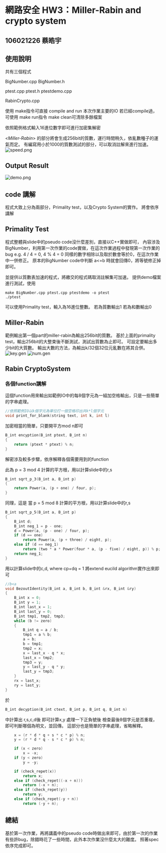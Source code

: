 # 網路安全 HW3：Miller-Rabin and crypto system

## 106021226 蔡皓宇

## **使用說明**

共有三個程式

BigNumber.cpp
BigNumber.h

ptest.cpp
ptest.h
ptestdemo.cpp

RabinCrypto.cpp


使用 make指令可直接 compile and run 本次作業主要的IO
若已經compile過，可使用 make run指令
make clean可清除多餘檔案

依照範例格式輸入16進位數字即可進行加密集解密

<*Miller-Rabin*>
的部分將會生成256bit的質數，運行時間稍久，依亂數種子的運氣而定。
有編寫用小於1000的質數測試的部分，可以取消註解來進行加速。
![speed.png](image/speedup.png "speedup")
## **Output Result**
![demo.png](image/output.png "this is demo result")

## **code 講解**

程式大致上分為兩部分，Primality test，以及Crypto System的實作。
將會依序講解

## **Primality Test**
程式整體與slide中的pseudo code沒什麼差別，直接以C++實做即可，
內容涉及BigNumber，利用第一次作業的code實做，在這次作業過程中發現第一次作業的bug
e.g. 4 / 4 = 0, 4 % 4 = 0
同樣的數字相除以及取於數會等於0，在這次作業中一併修正。
原本的BigNumber code中判斷 a<=b 時就會回傳0，將等號修正掉即可。

並提供以質數表加速的程式，將繳交的程式碼取消註解集可加速。
提供demo檔案進行測試，使用
```
make BigNumber.cpp ptest.cpp ptestdemo -o ptest
./ptest
```
可以使用Primality test，輸入為16進位整數。
若為質數輸出1
若為和數輸出0

## **Miller-Rabin**

範例輸出第一個part的miller-rabin為輸出256bit的質數。
基於上面的primality test，輸出256bit的大整束後不斷測試，測試出質數為止即可。
可設定要輸出多少bit的大質數。
輸出大數的方法，為輸出k/32個32位元亂數在將其合併。
![key.gen](image/key_gen.png "key")
![num.gen](image/num_gen.png "num")
## **Rabin CryptoSystem**

### 各個function講解

這個function用來輸出如範例IO中的每8個字元為一組加空格輸出，只是一些簡單的字串處理。
```c++
//依照範例IO以k個字元為單位打一個空格印出共k*l個字元
void print_for_blank(string text, int k, int l)
```

加密相當的簡單，只要開平方mod n即可
```c++
B_int encyption(B_int ptext, B_int n)
{
    return (ptext * ptext) % n;
}
```

解密涉及較多步驟，依序解釋各個需要用到的function

此為  p = 3 mod 4 計算的平方根，用以計算slide中的r,s
```c++
B_int sqrt_p_3(B_int a, B_int p)
{
    return Power(a, (p + one) / four, p);
}
```
同理，這是 當 p = 5 mod 8 計算的平方根，用以計算slide中的r,s
```c++
B_int sqrt_p_5(B_int a, B_int p)
{
    B_int d;
    B_int neg_1 = p - one;
    d = Power(a, (p - one) / four, p);
    if (d == one)
        return Power(a, (p + three) / eight, p);
    else if (d == neg_1)
        return (two * a * Power(four * a, (p - five) / eight, p)) % p;
    return neg_1;
}
```

用以計算slide中的c,d, where cp+dq = 1
將extend eucild algorithm實作出來即可
```c++
//b<a 
void BezoutIdentity(B_int a, B_int b, B_int &rx, B_int &ry)
{
    B_int x = 0;
    B_int y = 1;
    B_int last_x = 1;
    B_int last_y = 0;
    B_int tmp1, tmp2, tmp3;
    while (b != zero)
    {
        B_int q = a / b;
        tmp1 = a % b;
        a = b;
        b = tmp1;
        tmp2 = x;
        x = last_x - q * x;
        last_x = tmp2;
        tmp3 = y;
        y = last_y - q * y;
        last_y = tmp3;
    }
    rx = last_x;
    ry = last_y;
}
```

於
```c++ 
B_int decyption(B_int ctext, B_int p, B_int q, B_int n)
```
中計算出 r,s,c,d後
即可計算x,y
處理一下正負號後
檢查最後8個字元是否重複，即可判斷哪個為明文，並回傳。
這部分也是簡單的字串處理，省略解釋。
```c++
    x = (r * d * q + s * c * p) % n;
    y = (r * d * q - s * c * p) % n;

    if (x < zero)
        x = -x;
    if (y < zero)
        y = -y;

    if (check_repet(x))
        return x;
    else if (check_repet((-x + n)))
        return (-x + n);
    else if (check_repet(y))
        return y;
    else if (check_repet(-y + n))
        return (-y + n);
```

## **總結**
基於第一次作業，再將講義中的pseudo code時做出來即可，由於第一次的作業有些許bug，除錯時花了一些時間，此外本次作業沒什麼太大的難度。
照著spec依序完成即可。